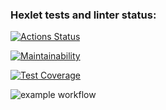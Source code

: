 ### Hexlet tests and linter status:
[![Actions Status](https://github.com/renyash/frontend-project-46/workflows/hexlet-check/badge.svg)](https://github.com/renyash/frontend-project-46/actions)

[![Maintainability](https://api.codeclimate.com/v1/badges/092127cbe82dadb84f80/maintainability)](https://codeclimate.com/github/renyash/frontend-project-46/maintainability)

[![Test Coverage](https://api.codeclimate.com/v1/badges/092127cbe82dadb84f80/test_coverage)](https://codeclimate.com/github/renyash/frontend-project-46/test_coverage)

![example workflow](https://github.com/renyash/frontend-project-46/actions/workflows/nodejs.yml/badge.svg
)
